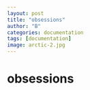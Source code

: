```yaml
---
layout: post
title: "obsessions"
author: "B"
categories: documentation
tags: [documentation]
image: arctic-2.jpg
---
```


# obsessions



